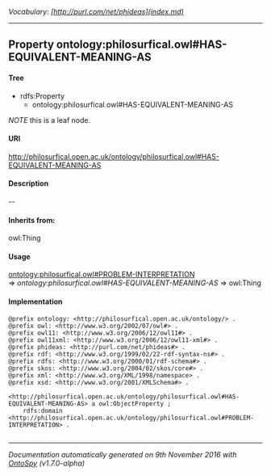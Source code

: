 _Vocabulary: [http://purl.com/net/phideas](index.md)_ 

---	
	




    


## Property ontology:philosurfical.owl#HAS-EQUIVALENT-MEANING-AS


#### Tree

* rdfs:Property
    * ontology:philosurfical.owl#HAS-EQUIVALENT-MEANING-AS





*NOTE* this is a leaf node.


#### URI
http://philosurfical.open.ac.uk/ontology/philosurfical.owl#HAS-EQUIVALENT-MEANING-AS

#### Description
--


#### Inherits from:
owl:Thing



#### Usage


[ontology:philosurfical.owl#PROBLEM-INTERPRETATION](class-ontologyphilosurficalowlproblem-interpretation.md) 
=&gt;&nbsp;_ontology:philosurfical.owl#HAS-EQUIVALENT-MEANING-AS_&nbsp;=&gt;&nbsp;owl:Thing

#### Implementation
```
@prefix ontology: <http://philosurfical.open.ac.uk/ontology/> .
@prefix owl: <http://www.w3.org/2002/07/owl#> .
@prefix owl11: <http://www.w3.org/2006/12/owl11#> .
@prefix owl11xml: <http://www.w3.org/2006/12/owl11-xml#> .
@prefix phideas: <http://purl.com/net/phideas#> .
@prefix rdf: <http://www.w3.org/1999/02/22-rdf-syntax-ns#> .
@prefix rdfs: <http://www.w3.org/2000/01/rdf-schema#> .
@prefix skos: <http://www.w3.org/2004/02/skos/core#> .
@prefix xml: <http://www.w3.org/XML/1998/namespace> .
@prefix xsd: <http://www.w3.org/2001/XMLSchema#> .

<http://philosurfical.open.ac.uk/ontology/philosurfical.owl#HAS-EQUIVALENT-MEANING-AS> a owl:ObjectProperty ;
    rdfs:domain <http://philosurfical.open.ac.uk/ontology/philosurfical.owl#PROBLEM-INTERPRETATION> .


```










---

_Documentation automatically generated on 9th November 2016 with [OntoSpy](http://ontospy.readthedocs.org/ "Open") (v1.7.0-alpha)_